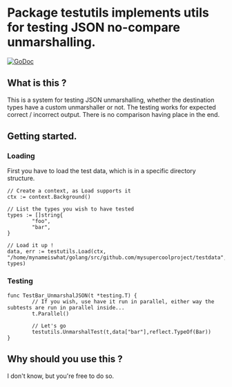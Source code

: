 # Package testutils implements utils for testing JSON no-compare unmarshalling.
[![GoDoc](https://godoc.org/github.com/aabizri/navitia/testutils?status.svg)](https://godoc.org/github.com/aabizri/navitia/testutils)

## What is this ?

This is a system for testing JSON unmarshalling, whether the destination types have a custom unmarshaller or not.
The testing works for expected correct / incorrect output. There is no comparison having place in the end.

## Getting started.

### Loading

First you have to load the test data, which is in a specific directory structure.

```golang
// Create a context, as Load supports it
ctx := context.Background()

// List the types you wish to have tested
types := []string{
        "foo",
        "bar",
}

// Load it up !
data, err := testutils.Load(ctx, "/home/mynameiswhat/golang/src/github.com/mysupercoolproject/testdata", types)
```

### Testing

```golang
func TestBar_UnmarshalJSON(t *testing.T) {
        // If you wish, use have it run in parallel, either way the subtests are run in parallel inside...
        t.Parallel()

        // Let's go
        testutils.UnmarshalTest(t,data["bar"],reflect.TypeOf(Bar))
}
```

## Why should you use this ?

I don't know, but you're free to do so.
